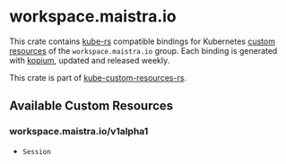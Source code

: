 <!--
SPDX-FileCopyrightText: The kube-custom-resources-rs Authors
SPDX-License-Identifier: 0BSD
 -->

# workspace.maistra.io

This crate contains [kube-rs](https://kube.rs/) compatible bindings for Kubernetes [custom resources](https://kubernetes.io/docs/tasks/extend-kubernetes/custom-resources/custom-resource-definitions/) of the `workspace.maistra.io` group. Each binding is generated with [kopium](https://github.com/kube-rs/kopium), updated and released weekly.

This crate is part of [kube-custom-resources-rs](https://github.com/metio/kube-custom-resources-rs).

## Available Custom Resources

### workspace.maistra.io/v1alpha1
- `Session`
